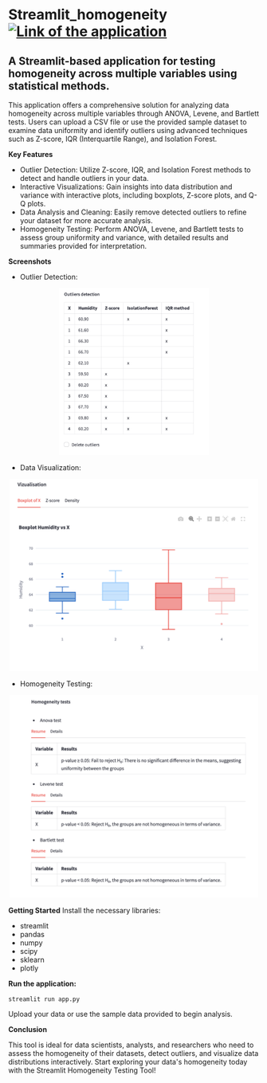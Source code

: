 # Streamlit_homogeneity [![Link of the application](https://static.streamlit.io/badges/streamlit_badge_black_white.svg)](https://homogeneity.streamlit.app/)
## A Streamlit-based application for testing homogeneity across multiple variables using statistical methods.



This application offers a comprehensive solution for analyzing data homogeneity across multiple variables through ANOVA, Levene, and Bartlett tests. Users can upload a CSV file or use the provided sample dataset to examine data uniformity and identify outliers using advanced techniques such as Z-score, IQR (Interquartile Range), and Isolation Forest.

**Key Features**

 - Outlier Detection: Utilize Z-score, IQR, and Isolation Forest methods to detect and handle outliers in your data.
 - Interactive Visualizations: Gain insights into data distribution and variance with interactive plots, including boxplots, Z-score plots, and Q-Q plots.
 - Data Analysis and Cleaning: Easily remove detected outliers to refine your dataset for more accurate analysis.
 - Homogeneity Testing: Perform ANOVA, Levene, and Bartlett tests to assess group uniformity and variance, with detailed results and summaries provided for interpretation.

**Screenshots**

 - Outlier Detection:

<p align="center"> <img src="Screenshot 2024-09-03 at 06.52.16.png" width="300"> </p>

 - Data Visualization:

<p align="center"> <img src="Screenshot 2024-09-03 at 06.52.37.png" width="500"> </p>

 - Homogeneity Testing:

<p align="center"> <img src="Screenshot 2024-09-03 at 06.52.46.png" width="500"> </p>

**Getting Started**
Install the necessary libraries:

 - streamlit
 - pandas
 - numpy
 - scipy
 - sklearn
 - plotly

**Run the application:**
```
streamlit run app.py
```

Upload your data or use the sample data provided to begin analysis.

**Conclusion**

This tool is ideal for data scientists, analysts, and researchers who need to assess the homogeneity of their datasets, detect outliers, and visualize data distributions interactively. Start exploring your data's homogeneity today with the Streamlit Homogeneity Testing Tool!
